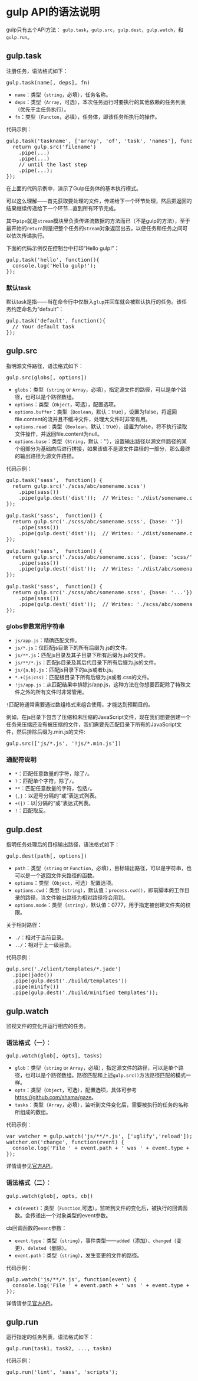# gulp API的语法说明

gulp只有五个API方法： `gulp.task`，`gulp.src`，`gulp.dest`，`gulp.watch`，和`gulp.run`。

## gulp.task

注册任务，语法格式如下：

<pre class="jsCode">
gulp.task(name[, deps], fn)
</pre>

* `name`：类型（`string`，必填），任务名称。
* `deps`：类型（`Array`，可选），本次任务运行时要执行的其他依赖的任务列表（优先于主任务执行）。
* `fn`：类型（`Functon`，必填），任务体，即该任务所执行的操作。

代码示例：

<pre class="jsCode">
gulp.task('taskname', ['array', 'of', 'task', 'names'], function() {
  return gulp.src('filename')
    .pipe(...)
    .pipe(...)
    // until the last step
    .pipe(...);
});
</pre>

在上面的代码示例中，演示了Gulp任务体的基本执行模式。

可以这么理解——首先获取要处理的文件，传递给下一个环节处理，然后把返回的结果继续传递给下一个环节...直到所有环节完成。

其中`pipe`就是`stream`模块里负责传递流数据的方法而已（不是gulp的方法），至于最开始的`return`则是把整个任务的`stream`对象返回出去，以便任务和任务之间可以依次传递执行。

下面的代码示例仅在控制台中打印“Hello gulp!”：

<pre class="jsCode">
gulp.task('hello', function(){
  console.log('Hello gulp!');
});
</pre>

### 默认task

默认task是指——当在命令行中仅敲入`glup`并回车就会被默认执行的任务。该任务约定命名为“default”：

<pre class="jsCode">
gulp.task('default', function(){
  // Your default task
});
</pre>

## gulp.src

指明源文件路径，语法格式如下：

<pre class="jsCode">
gulp.src(globs[, options])
</pre>

* `globs`：类型（`string` or `Array`，必填），指定源文件的路径，可以是单个路径，也可以是个路径数组。
* `options`：类型（`Object`，可选），配置选项。
* `options.buffer`：类型（`Boolean`，默认：true），设置为false，将返回file.content的流并且不缓冲文件，处理大文件时非常有用。
* `options.read`：类型（`Boolean`，默认：true），设置为false，将不执行读取文件操作，并返回file.content为null。
* `options.base`：类型（`String`，默认：''），设置输出路径以源文件路径的某个组部分为基础向后进行拼接，如果该值不是源文件路径的一部分，那么最终的输出路径为源文件路径。

代码示例：

<pre class="jsCode">
gulp.task('sass',  function() {
  return gulp.src('./scss/abc/somename.scss')
    .pipe(sass())
    .pipe(gulp.dest('dist'));  // Writes: './dist/somename.css'
});

gulp.task('sass',  function() {
  return gulp.src('./scss/abc/somename.scss', {base: ''})
    .pipe(sass())
    .pipe(gulp.dest('dist'));  // Writes: './dist/somename.css'
});

gulp.task('sass',  function() {
  return gulp.src('./scss/abc/somename.scss', {base: 'scss/'})
    .pipe(sass())
    .pipe(gulp.dest('dist'));  // Writes: './dist/abc/somename.css'
});

gulp.task('sass',  function() {
  return gulp.src('./scss/abc/somename.scss', {base: '...'})
    .pipe(sass())
    .pipe(gulp.dest('dist'));  // Writes: './scss/abc/somename.css'
});
</pre>

### globs参数常用字符串

* `js/app.js`：精确匹配文件。
* `js/*.js`：仅匹配js目录下的所有后缀为.js的文件。
* `js/**.js`：匹配js目录及其子目录下所有后缀为.js的文件。
* `js/**/*.js`：匹配js目录及其后代目录下所有后缀为.js的文件。
* `js/{a,b}.js`：匹配js目录下的a.js或者b.js。
* `*.+(js|css)`：匹配根目录下所有后缀为.js或者.css的文件。
* `!js/app.js`：从匹配结果中排除js/app.js，这种方法在你想要匹配除了特殊文件之外的所有文件时非常管用。

`!`匹配符通常需要通过数组格式来组合使用，才能达到预期目的。

例如，在js目录下包含了压缩和未压缩的JavaScript文件，现在我们想要创建一个任务来压缩还没有被压缩的文件，我们需要先匹配目录下所有的JavaScript文件，然后排除后缀为.min.js的文件:

<pre class="jsCode">
gulp.src(['js/*.js', '!js/*.min.js'])
</pre>

### 通配符说明

* `*`：匹配任意数量的字符，除了`/`。
* `?`：匹配单个字符，除了`/`。
* `**`：匹配任意数量的字符，包括`/`。
* `{,}`：以逗号分隔的“或”表达式列表。
* `+(|)`：以|分隔的“或”表达式列表。
* `!`：匹配取反。


## gulp.dest

指明任务处理后的目标输出路径，语法格式如下：

<pre class="jsCode">
gulp.dest(path[, options])
</pre>

* `path`：类型（`string` or `Function`，必填），目标输出路径，可以是字符串，也可以是一个返回文件夹路径的函数。
* `options`：类型（`Object`，可选）配置选项。
* `options.cwd`：类型（`string`），默认值：`process.cwd()`，即前脚本的工作目录的路径，当文件输出路径为相对路径将会用到。
* `options.mode`：类型（`string`），默认值：0777，用于指定被创建文件夹的权限。

关于相对路径：

* `./`：相对于当前目录。
* `../`：相对于上一级目录。

代码示例：

<pre class="jsCode">
gulp.src('./client/templates/*.jade')
  .pipe(jade())
  .pipe(gulp.dest('./build/templates'))
  .pipe(minify())
  .pipe(gulp.dest('./build/minified_templates'));
</pre>

## gulp.watch

监视文件的变化并运行相应的任务。


### 语法格式（一）：

<pre class="jsCode">
gulp.watch(glob[, opts], tasks)
</pre>

* `glob`：类型（`string` or `Array`，必填），指定源文件的路径，可以是单个路径，也可以是个路径数组。路径匹配和上述`gulp.src()`方法路径匹配的模式一样。
* `opts`：类型（`Object`，可选），配置选项，具体可参考<https://github.com/shama/gaze>。
* `tasks`：类型（`Array`，必填），监听到文件变化后，需要被执行的任务的名称所组成的数组。

代码示例：

<pre class="jsCode">
var watcher = gulp.watch('js/**/*.js', ['uglify','reload']);
watcher.on('change', function(event) {
  console.log('File ' + event.path + ' was ' + event.type + ', running tasks...');
});
</pre>

详情请参见[官方API](https://github.com/gulpjs/gulp/blob/master/docs/API.md#gulpwatchglob-opts-tasks)。


### 语法格式（二）：

<pre class="jsCode">
gulp.watch(glob[, opts, cb])
</pre>

* `cb(event)`：类型（`Function`,可选），监听到文件的变化后，被执行的回调函数。会传递出一个对象类型的event参数。

cb回调函数的`event`参数：

* `event.type`：类型（`string`），事件类型——`added`（添加）、`changed`（变更）、`deleted`（删除）。
* `event.path`：类型（`string`），发生变更的文件的路径。

代码示例：

<pre class="jsCode">
gulp.watch('js/**/*.js', function(event) {
  console.log('File ' + event.path + ' was ' + event.type + ', running tasks...');
});
</pre>

详情请参见[官方API](https://github.com/gulpjs/gulp/blob/master/docs/API.md#gulpwatchglob-opts-cb)。


## gulp.run

运行指定的任务列表，语法格式如下：

<pre class="jsCode">
gulp.run(task1, task2, ..., taskn)
</pre>

代码示例：

<pre class="jsCode">
gulp.run('lint', 'sass', 'scripts');
</pre>
